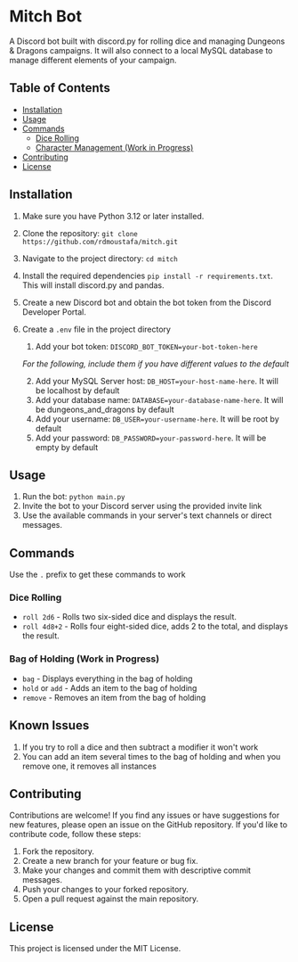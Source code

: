 # Mitch Bot
A Discord bot built with discord.py for rolling dice and managing Dungeons & Dragons campaigns. It will also connect to a local MySQL database to manage different elements of your campaign.

## Table of Contents

- [Installation](#installation)
- [Usage](#usage)
- [Commands](#commands)
  - [Dice Rolling](#dice-rolling)
  - [Character Management (Work in Progress)](#character-management-work-in-progress)
- [Contributing](#contributing)
- [License](#license)
  
## Installation

1. Make sure you have Python 3.12 or later installed.
2. Clone the repository: `git clone https://github.com/rdmoustafa/mitch.git`
3. Navigate to the project directory: `cd mitch`
4. Install the required dependencies `pip install -r requirements.txt`. This will install discord.py and pandas.
5. Create a new Discord bot and obtain the bot token from the Discord Developer Portal.
6. Create a `.env` file in the project directory 
   1. Add your bot token: `DISCORD_BOT_TOKEN=your-bot-token-here`

   _For the following, include them if you have different values to the default_
   
   2. Add your MySQL Server host: `DB_HOST=your-host-name-here`. It will be localhost by default
   3. Add your database name: `DATABASE=your-database-name-here`. It will be dungeons_and_dragons by default
   4. Add your username: `DB_USER=your-username-here`. It will be root by default
   5. Add your password: `DB_PASSWORD=your-password-here`. It will be empty by default

## Usage
1. Run the bot: `python main.py`
2. Invite the bot to your Discord server using the provided invite link 
3. Use the available commands in your server's text channels or direct messages.

## Commands

Use the `.` prefix to get these commands to work

### Dice Rolling

- `roll 2d6` - Rolls two six-sided dice and displays the result.
- `roll 4d8+2` - Rolls four eight-sided dice, adds 2 to the total, and displays the result.

### Bag of Holding (Work in Progress)

- `bag` - Displays everything in the bag of holding
- `hold` or `add` - Adds an item to the bag of holding
- `remove` - Removes an item from the bag of holding

## Known Issues
1. If you try to roll a dice and then subtract a modifier it won't work
2. You can add an item several times to the bag of holding and when you remove one, it removes all instances

## Contributing

Contributions are welcome! If you find any issues or have suggestions for new features, please open an issue on the GitHub repository. If you'd like to contribute code, follow these steps:

1. Fork the repository.
2. Create a new branch for your feature or bug fix.
3. Make your changes and commit them with descriptive commit messages.
4. Push your changes to your forked repository.
5. Open a pull request against the main repository.

## License

This project is licensed under the MIT License.
